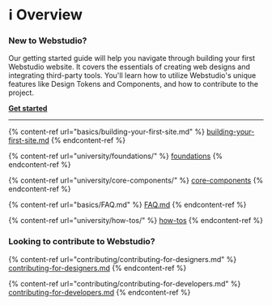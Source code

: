 # ℹ Overview

### New to Webstudio?&#x20;

Our getting started guide will help you navigate through building your first Webstudio website. It covers the essentials of creating web designs and integrating third-party tools. You'll learn how to utilize Webstudio's unique features like Design Tokens and Components, and how to contribute to the project.

[**Get started**](basics/building-your-first-site.md)

***

{% content-ref url="basics/building-your-first-site.md" %}
[building-your-first-site.md](basics/building-your-first-site.md)
{% endcontent-ref %}

{% content-ref url="university/foundations/" %}
[foundations](university/foundations/)
{% endcontent-ref %}

{% content-ref url="university/core-components/" %}
[core-components](university/core-components/)
{% endcontent-ref %}

{% content-ref url="basics/FAQ.md" %}
[FAQ.md](basics/FAQ.md)
{% endcontent-ref %}

{% content-ref url="university/how-tos/" %}
[how-tos](university/how-tos/)
{% endcontent-ref %}



### Looking to contribute to Webstudio?&#x20;

{% content-ref url="contributing/contributing-for-designers.md" %}
[contributing-for-designers.md](contributing/contributing-for-designers.md)
{% endcontent-ref %}

{% content-ref url="contributing/contributing-for-developers.md" %}
[contributing-for-developers.md](contributing/contributing-for-developers.md)
{% endcontent-ref %}
